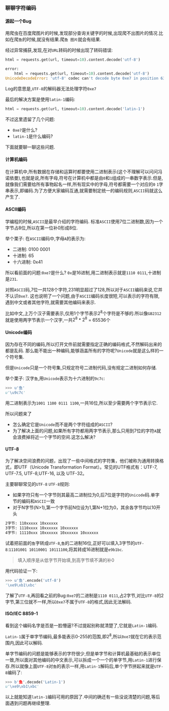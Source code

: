 ### 聊聊字符编码

#### 源起一个Bug
用爬虫在百度爬图片的时候,发现部分查询关键字的时候,出现爬不出图片的情况.比如在爬`鱼`的时候,就没有结果.爬`鱼 图片`就会有结果.

经过异常捕获,发现,在对`URL`转码的时候出现了转码错误:
```python
html = requests.get(url, timeout=10).content.decode('utf-8')

error:
    html = requests.get(url, timeout=10).content.decode('utf-8')
UnicodeDecodeError: 'utf-8' codec can't decode byte 0xe7 in position 63897: invalid continuation byte
```

Log的意思是,`UTF-8`的解码器无法处理字符`0xe7`

最后的解决方案是使用`latin-1`编码:
```python
html = requests.get(url, timeout=10).content.decode('latin-1')
```

不过这里遗留了几个问题:
* `0xe7`是什么?
* `latin-1`是什么编码?

下面就要聊一聊这些问题.

#### 计算机编码
在计算机中,所有数据在存储和运算时都要使用二进制表示(这个不理解可以问问冯诺依曼),也就是说,所有字母,符号在计算机中都是由`0`和`1`组成的一串数字表示.但是,就像我们需要给所有事物起名一样,所有现实中的字母,符号都需要一个对应的`0` `1`字串表示,即编码.为了方便大家编码互通,就需要制定统一的编码规则,`ASCII`码就这么产生了.

#### ASCII编码
学编程的时候,`ASCII`是最早介绍的字符编码.
标准`ASCII`使用7位二进制数,因为一个字节占8位,所以在第一位补0形成8位.

举个栗子:
在`ASCII`编码中,字母`A`的表示为:
* 二进制: 0100 0001
* 十进制: 65
* 十六进制: 0x41

所以看前面的问题:`0xe7`是什么?
`0x`是16进制,用二进制表示就是`1110 0111`,十进制是`231`.

对照`ASCII`码,7位一共128个字符,231明显超过了128,所以对于`ASCII`编码来说,它并不认识`0xe7`.
这也说明了一个问题,由于`ASCII`编码长度很短,可以表示的字符有限,遇到中文或者其他字符,就需要其他编码来表示.

比如中文,上万个汉子需要表示,仅用1个字节表示$2^8$个字符是不够的.所以像`GB2312`就是使用两字节表示一个汉字,一共$2^8$ * $2^8$ = 65536个

#### Unicode编码
因为存在不同的编码,所以打开文件前就需要指定正确的编码格式,不然解码出来的都是乱码.
那么能不能出一种编码,能够涵盖所有的字符呢?`Unicode`就是这么样的一个符号集.

但是`Unicode`只是一个符号集,只规定符号二进制代码,没有规定二进制如何存储.

举个栗子:
汉字`鱼`,用`Unicode`表示为十六进制的`9c7c`:
```python
>>> u'鱼'
u'\u9c7c'
```
用二进制表示为`1001 1100 0111 1100`,一共16位,所以至少需要两个字节表示它.

所以问题来了
* 怎么确定它是`Unicode`而不是两个字符组成的`ASCII`?
* 为了解决上面的问题,如果所有字符都用两字节表示,那么只用到7位的字符`A`就会浪费掉将近一个字节的空间.这怎么解决?

#### UTF-8
为了解决空间浪费的问题，出现了一些中间格式的字符集，他们被称为通用转换格式，即UTF（Unicode Transformation Format）。常见的UTF格式有：UTF-7, UTF-7.5, UTF-8,UTF-16, 以及 UTF-32。

主要聊聊常见的`UTF-8`
`UTF-8`规则:
* 如果字符只有一个字节则其最高二进制位为0,后7位是字符的`Unicode`码.单字节的编码和`ASCII`一致
* 对于N字节(N>1),第一个字节前N位设为1,第N+1位为0，其余各字节均以10开头
```bash
2字节: 110xxxxx 10xxxxxx
3字节: 1110xxxx 10xxxxxx 10xxxxxx
4字节: 11110xxx 10xxxxxx 10xxxxxx 10xxxxxx
```

试着把前面的`鱼`字转成`UTF-8`,`鱼`的二进制16位,正好可以填入3字节的`UTF-8`:`11101001 10110001 10111100`,将其转成16进制就是`e9b1bc`.

> 填入顺序是从低字节开始填,到高字节填不满的补0

用代码验证一下:
```python
>>> u'鱼'.encode('utf-8')
'\xe9\xb1\xbc'
```

了解了`UTF-8`,再回看之前的Bug:`0xe7`的二进制是`1110 0111`,占2字节,对比`UTF-8`的2字节,第三位就不一样,所以`0xe7`不属于`UTF-8`的格式,因此无法解码.

#### ISO/IEC 8859-1
看到这个编码名字是否是一脸懵逼?不过提起别称就清楚了,它就是`Latin-1`编码.

`Latin-1`属于单字节编码,最多能表示0-255的范围,即$2^8$,所以`0xe7`就在它的表示范围内,因此可以解码.

单字节编码的问题是能够表示的字符很少,但是单字节和计算机最基础的表示单位一致,所以面对其他编码的中文表示,可以拆成一个一个的单字节,用`Latin-1`进行保存.所以就像上面`UTF-8`对`鱼`的表示一样,用`Latin-1`解码后,单个字节拼起来就是`UTF-8`编码了:

```python
>>> b'鱼'.decode('Latin-1')
u'\xe9\xb1\xbc'
```

以上就能知道`latin-1`编码可用的原因了.中间的确还有一些没说清楚的问题,等后面遇到问题再继续整理.